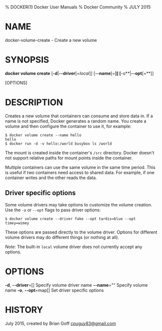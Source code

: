 % DOCKER(1) Docker User Manuals
% Docker Community
% JULY 2015
# NAME
docker-volume-create - Create a new volume

# SYNOPSIS
**docker volume create**
[**-d**|**--driver**[=*local*]]
[**--name**[=**]]
[**-o**|**--opt**[=**]]

[OPTIONS]

# DESCRIPTION

Creates a new volume that containers can consume and store data in. If a name is not specified, Docker generates a random name. You create a volume and then configure the container to use it, for example:

  ```
  $ docker volume create --name hello
  hello
  $ docker run -d -v hello:/world busybox ls /world
  ```

The mount is created inside the container's `/src` directory. Docker doesn't not support relative paths for mount points inside the container. 

Multiple containers can use the same volume in the same time period. This is useful if two containers need access to shared data. For example, if one container writes and the other reads the data.

## Driver specific options

Some volume drivers may take options to customize the volume creation. Use the `-o` or `--opt` flags to pass driver options:

  ```
  $ docker volume create --driver fake --opt tardis=blue --opt timey=wimey
  ```

These options are passed directly to the volume driver. Options for
different volume drivers may do different things (or nothing at all).

*Note*: The built-in `local` volume driver does not currently accept any options.

# OPTIONS
**-d**, **--driver**=[]
   Specify volume driver name
**--name**=""
  Specify volume name
**-o**, **--opt**=map[]
  Set driver specific options

# HISTORY
July 2015, created by Brian Goff <cpuguy83@gmail.com>
